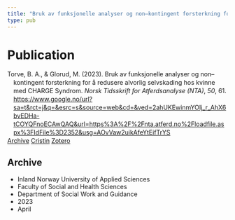 ```yaml
---
title: "Bruk av funksjonelle analyser og non–kontingent forsterkning for å redusere alvorlig selvskading hos kvinne med CHARGE Syndrom"
type: pub
---
```

<h1>Publication</h1>
<article id="csl-bib-container-NKQBV76C" class="csl-bib-container">
  <div class="csl-bib-body" style="line-height: 1.35; padding-left: 1em; text-indent:-1em;">
  <div class="csl-entry">Torve, B. A., &amp; Glorud, M. (2023). Bruk av funksjonelle analyser og non&#x2013;kontingent forsterkning for &#xE5; redusere alvorlig selvskading hos kvinne med CHARGE Syndrom. <i>Norsk Tidsskrift for Atferdsanalyse (NTA)</i>, <i>50</i>, 61. <a href="https://www.google.no/url?sa=t&amp;rct=j&amp;q=&amp;esrc=s&amp;source=web&amp;cd=&amp;ved=2ahUKEwinmYOIj_r_AhX6bvEDHa-tCOYQFnoECAwQAQ&amp;url=https%3A%2F%2Fnta.atferd.no%2Floadfile.aspx%3FIdFile%3D2352&amp;usg=AOvVaw2uikAfeYtEifTrYS">https://www.google.no/url?sa=t&amp;rct=j&amp;q=&amp;esrc=s&amp;source=web&amp;cd=&amp;ved=2ahUKEwinmYOIj_r_AhX6bvEDHa-tCOYQFnoECAwQAQ&amp;url=https%3A%2F%2Fnta.atferd.no%2Floadfile.aspx%3FIdFile%3D2352&amp;usg=AOvVaw2uikAfeYtEifTrYS</a></div>
</div>
  <div class="csl-bib-buttons">
    <a href="#taxonomy-article-NKQBV76C" class="csl-bib-button">Archive</a>
    <a href="https://app.cristin.no/results/show.jsf?id=2142324" alt="Cristin URL" class="csl-bib-button">Cristin</a>
    <a href="http://zotero.org/groups/5022929/items/NKQBV76C" alt="Zotero URL" class="csl-bib-button">Zotero</a>
  </div>
  <div id="csl-bib-meta-container-NKQBV76C"></div>
</article>
<div id="csl-bib-meta-NKQBV76C" class="csl-bib-meta">
  <article id="taxonomy-article-NKQBV76C" class="taxonomy-article">
    <h1>Archive</h1>
    <ul>
      <li>Inland Norway University of Applied Sciences</li>
      <li>Faculty of Social and Health Sciences</li>
      <li>Department of Social Work and Guidance</li>
      <li>2023</li>
      <li>April</li>
    </ul>
  </article>
</div>
